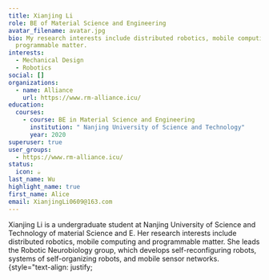 ```yaml
---
title: Xianjing Li
role: BE of Material Science and Engineering
avatar_filename: avatar.jpg
bio: My research interests include distributed robotics, mobile computing and
  programmable matter.
interests:
  - Mechanical Design
  - Robotics
social: []
organizations:
  - name: Alliance
    url: https://www.rm-alliance.icu/
education:
  courses:
    - course: BE in Material Science and Engineering
      institution: " Nanjing University of Science and Technology"
      year: 2020
superuser: true
user_groups:
  - https://www.rm-alliance.icu/
status:
  icon: ☕️
last_name: Wu
highlight_name: true
first_name: Alice
email: XianjingLi0609@163.com
---
```

Xianjing Li is a undergraduate student at Nanjing University of Science and Technology of material Science and E. Her research interests include distributed robotics, mobile computing and programmable matter. She leads the Robotic Neurobiology group, which develops self-reconfiguring robots, systems of self-organizing robots, and mobile sensor networks.
{style="text-align: justify;